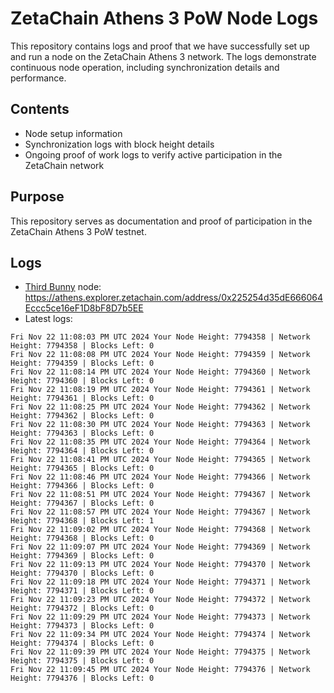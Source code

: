 # ZetaChain Athens 3 PoW Node Logs
This repository contains logs and proof that we have successfully set up and run a node on the ZetaChain Athens 3 network. The logs demonstrate continuous node operation, including synchronization details and performance.

## Contents
- Node setup information
- Synchronization logs with block height details
- Ongoing proof of work logs to verify active participation in the ZetaChain network

## Purpose
This repository serves as documentation and proof of participation in the ZetaChain Athens 3 PoW testnet.

## Logs

- [Third Bunny](https://thirdbunny.xyz/) node: https://athens.explorer.zetachain.com/address/0x225254d35dE666064Eccc5ce16eF1D8bF8D7b5EE
- Latest logs:
```
Fri Nov 22 11:08:03 PM UTC 2024 Your Node Height: 7794358 | Network Height: 7794358 | Blocks Left: 0
Fri Nov 22 11:08:08 PM UTC 2024 Your Node Height: 7794359 | Network Height: 7794359 | Blocks Left: 0
Fri Nov 22 11:08:14 PM UTC 2024 Your Node Height: 7794360 | Network Height: 7794360 | Blocks Left: 0
Fri Nov 22 11:08:19 PM UTC 2024 Your Node Height: 7794361 | Network Height: 7794361 | Blocks Left: 0
Fri Nov 22 11:08:25 PM UTC 2024 Your Node Height: 7794362 | Network Height: 7794362 | Blocks Left: 0
Fri Nov 22 11:08:30 PM UTC 2024 Your Node Height: 7794363 | Network Height: 7794363 | Blocks Left: 0
Fri Nov 22 11:08:35 PM UTC 2024 Your Node Height: 7794364 | Network Height: 7794364 | Blocks Left: 0
Fri Nov 22 11:08:41 PM UTC 2024 Your Node Height: 7794365 | Network Height: 7794365 | Blocks Left: 0
Fri Nov 22 11:08:46 PM UTC 2024 Your Node Height: 7794366 | Network Height: 7794366 | Blocks Left: 0
Fri Nov 22 11:08:51 PM UTC 2024 Your Node Height: 7794367 | Network Height: 7794367 | Blocks Left: 0
Fri Nov 22 11:08:57 PM UTC 2024 Your Node Height: 7794367 | Network Height: 7794368 | Blocks Left: 1
Fri Nov 22 11:09:02 PM UTC 2024 Your Node Height: 7794368 | Network Height: 7794368 | Blocks Left: 0
Fri Nov 22 11:09:07 PM UTC 2024 Your Node Height: 7794369 | Network Height: 7794369 | Blocks Left: 0
Fri Nov 22 11:09:13 PM UTC 2024 Your Node Height: 7794370 | Network Height: 7794370 | Blocks Left: 0
Fri Nov 22 11:09:18 PM UTC 2024 Your Node Height: 7794371 | Network Height: 7794371 | Blocks Left: 0
Fri Nov 22 11:09:23 PM UTC 2024 Your Node Height: 7794372 | Network Height: 7794372 | Blocks Left: 0
Fri Nov 22 11:09:29 PM UTC 2024 Your Node Height: 7794373 | Network Height: 7794373 | Blocks Left: 0
Fri Nov 22 11:09:34 PM UTC 2024 Your Node Height: 7794374 | Network Height: 7794374 | Blocks Left: 0
Fri Nov 22 11:09:39 PM UTC 2024 Your Node Height: 7794375 | Network Height: 7794375 | Blocks Left: 0
Fri Nov 22 11:09:45 PM UTC 2024 Your Node Height: 7794376 | Network Height: 7794376 | Blocks Left: 0
```
